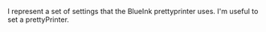 I represent a set of settings that the BlueInk prettyprinter uses. I'm useful to set a prettyPrinter. 